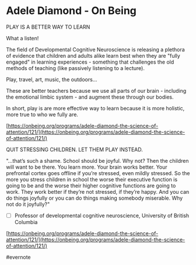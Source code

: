 # Adele Diamond - On Being

PLAY IS A BETTER WAY TO LEARN

What a listen!

The field of Developmental Cognitive Neuroscience is releasing a plethora of evidence that children and adults alike learn best when they are "fully engaged" in learning experiences - something that challenges the old methods of teaching (like passively listening to a lecture).

Play, travel, art, music, the outdoors...

These are better teachers because we use all parts of our brain - including the emotional limbic system - and augment these through our bodies.

In short, play is are more effective way to learn because it is more holistic, more true to who we fully are.

[https://onbeing.org/programs/adele-diamond-the-science-of-attention/121/](https://onbeing.org/programs/adele-diamond-the-science-of-attention/121/)

QUIT STRESSING CHILDREN. LET THEM PLAY INSTEAD.

"...that’s such a shame. School should be joyful. Why not? Then the children will want to be there. You learn more. Your brain works better. Your prefrontal cortex goes offline if you’re stressed, even mildly stressed. So the more you stress children in school the worse their executive function is going to be and the worse their higher cognitive functions are going to work. They work better if they’re not stressed, if they’re happy. And you can do things joyfully or you can do things making somebody miserable. Why not do it joyfully?"

- [ ] Professor of developmental cognitive neuroscience, University of British Columbia

[https://onbeing.org/programs/adele-diamond-the-science-of-attention/121/](https://onbeing.org/programs/adele-diamond-the-science-of-attention/121/)

\#evernote

